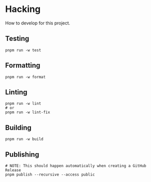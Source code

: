 # Hacking

How to develop for this project.

## Testing

```shell
pnpm run -w test
```

## Formatting

```shell
pnpm run -w format
```

## Linting

```shell
pnpm run -w lint
# or
pnpm run -w lint-fix
```

## Building

```shell
pnpm run -w build
```

## Publishing

```shell
# NOTE: This should happen automatically when creating a GitHub Release
pnpm publish --recursive --access public
```
